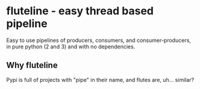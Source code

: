 # fluteline - easy thread based pipeline

Easy to use pipelines of producers, consumers, and consumer-producers, in pure python (2 and 3) and with no dependencies.

## Why fluteline

Pypi is full of projects with "pipe" in their name, and flutes are, uh... similar?
